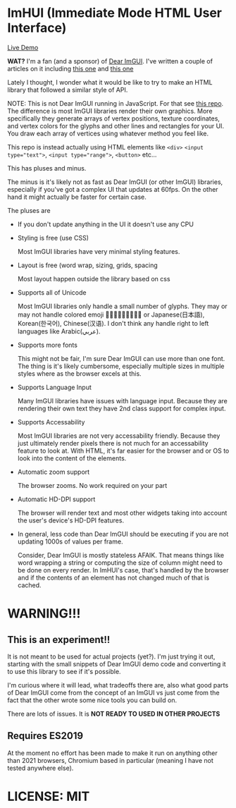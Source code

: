 # ImHUI (**I**mmediate **M**ode **H**TML **U**ser **I**nterface)

[Live Demo](https://greggman.github.io/ImHUI)

**WAT?** I'm a fan (and a sponsor) of [Dear ImGUI](https://github.com/ocornut/imgui). I've written a couple of articles on it including [this one](https://games.greggman.com/game/imgui-future/) and [this one](https://games.greggman.com/game/rethinking-ui-apis/)

Lately I thought, I wonder what it would be like to try to make an
HTML library that followed a similar style of API.

NOTE: This is not Dear ImGUI running in JavaScript. For that see
[this repo](https://github.com/flyover/imgui-js). The difference
is most ImGUI libraries render their own graphics. More specifically
they generate arrays of vertex positions, texture coordinates, and
vertex colors for the glyphs and other lines and rectangles for your
UI. You draw each array of vertices using whatever method you feel like.

This repo is instead actually using HTML elements like `<div>`
`<input type="text">`, `<input type="range">`, `<button>` etc...

This has pluses and minus. 

The minus is it's likely not as fast as Dear ImGUI (or other ImGUI)
libraries, especially if you've got a complex UI that updates at 60fps.
On the other hand it might actually be faster for certain case.

The pluses are

* If you don't update anything in the UI it doesn't use any CPU

* Styling is free (use CSS)

  Most ImGUI libraries have very minimal styling features.

* Layout is free (word wrap, sizing, grids, spacing

  Most layout happen outside the library based on css

* Supports all of Unicode

  Most ImGUI libraries only handle a small number of glyphs.
  They may or may not handle colored emoji 🍎🍐🍇🐯🐻🦁🦁😉🤣
  or Japanese(日本語), Korean(한국어), Chinese(汉语). I don't think
  any handle right to left languages like Arabic(عربي).

* Supports more fonts

  This might not be fair, I'm sure Dear ImGUI can use more than one
  font. The thing is it's likely cumbersome, especially multiple
  sizes in multiple styles where as the browser excels at this.

* Supports Language Input

  Many ImGUI libraries have issues with language input. Because they
  are rendering their own text they have 2nd class support for
  complex input.

* Supports Accessability

  Most ImGUI libraries are not very accessability friendly. Because
  they just ultimately render pixels there is not much for an accessability
  feature to look at. With HTML, it's far easier for the browser
  and or OS to look into the content of the elements.

* Automatic zoom support

  The browser zooms. No work required on your part

* Automatic HD-DPI support

  The browser will render text and most other widgets taking into
  account the user's device's HD-DPI features.

* In general, less code than Dear ImGUI should be executing if you are not updating
  1000s of values per frame.

  Consider, Dear ImGUI is mostly stateless AFAIK. That means things like word
  wrapping a string or computing the size of column might need to be done on
  every render. In ImHUI's case, that's handled by the browser and if the contents
  of an element has not changed much of that is cached.

# WARNING!!!

## **This is an experiment!!**

It is not meant to be used for actual projects (yet?). I'm just trying it
out, starting with the small snippets of Dear ImGUI demo code and converting
it to use this library to see if it's possible.

I'm curious where it will lead, what tradeoffs there are, also what
good parts of Dear ImGUI come from the concept of an ImGUI vs just
come from the fact that the other wrote some nice tools you can build
on.

There are lots of issues. It is **NOT READY TO USED IN OTHER PROJECTS**

## **Requires ES2019**

At the moment no effort has been made to make it run on anything other
than 2021 browsers, Chromium based in particular (meaning I have not tested
anywhere else).

# LICENSE: MIT
